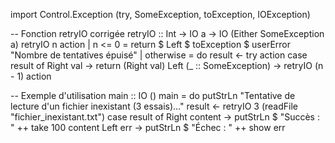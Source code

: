 import Control.Exception (try, SomeException, toException, IOException)

-- Fonction retryIO corrigée
retryIO :: Int -> IO a -> IO (Either SomeException a)
retryIO n action
    | n <= 0    = return $ Left $ toException $ userError "Nombre de tentatives épuisé"
    | otherwise = do
        result <- try action
        case result of
            Right val -> return (Right val)
            Left (_ :: SomeException) -> retryIO (n - 1) action

-- Exemple d'utilisation
main :: IO ()
main = do
    putStrLn "Tentative de lecture d'un fichier inexistant (3 essais)..."
    result <- retryIO 3 (readFile "fichier_inexistant.txt")
    case result of
        Right content -> putStrLn $ "Succès : " ++ take 100 content
        Left err      -> putStrLn $ "Échec : " ++ show err

